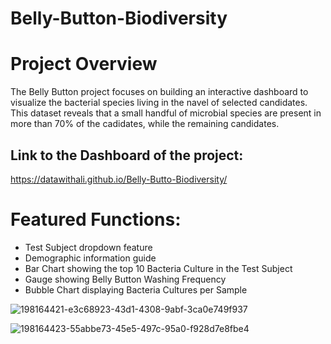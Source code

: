# Belly-Button-Biodiversity

# Project Overview

The Belly Button project focuses on building an interactive dashboard to visualize the bacterial species living in the navel of selected candidates. This dataset reveals that a small handful of microbial species are present in more than 70% of the cadidates, while the remaining candidates.

## Link to the Dashboard of the project:

https://datawithali.github.io/Belly-Butto-Biodiversity/

# Featured Functions:

+ Test Subject dropdown feature
+ Demographic information guide
+ Bar Chart showing the top 10 Bacteria Culture in the Test Subject
+ Gauge showing Belly Button Washing Frequency
+ Bubble Chart displaying Bacteria Cultures per Sample

![198164421-e3c68923-43d1-4308-9abf-3ca0e749f937](https://user-images.githubusercontent.com/109055148/211220144-e0e8aa16-c636-4adf-9ce8-7a7c73303813.png)

![198164423-55abbe73-45e5-497c-95a0-f928d7e8fbe4](https://user-images.githubusercontent.com/109055148/211220154-6db4385c-1b51-4409-b730-317d7b05cb5d.png)
